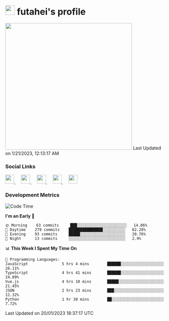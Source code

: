 <h1><img src="https://fonts.gstatic.com/s/e/notoemoji/latest/1f914/512.gif" width="30"/> futahei's profile</h1>
<!--START_SECTION:lapras-card-->
<a href="https://lapras.com/public/M9NU3UQ" target="_blank" rel="noopener noreferrer"><img src="https://lapras-card-generator.vercel.app/api/svg?e=3.42&b=3.57&i=3.17&b1=%23232323&b2=%236d6d6d&i1=%23212121&i2=%23818181&l=ja" width="400" ></a>  
Last Updated on 1/21/2023, 12:13:17 AM
<!--END_SECTION:lapras-card-->

<h3>Social Links</h3>
<p>
  <a href= "https://github.com/futahei">
    <img src="https://img.icons8.com/ios-filled/50/000000/github.svg" width="28px"/>
  </a>
  &emsp;
  <a href= "https://www.youtube.com/channel/UC6cSz5FoLd8ib7Qnncyj-eg">
    <img src="https://img.icons8.com/ios-filled/50/000000/youtube.svg" width="28px"/>
  </a>
  &emsp;
  <a href= "https://twitter.com/kohei_fttk">
    <img src="https://img.icons8.com/ios-filled/50/000000/twitter.svg" width="28px"/>
  </a>
  &emsp;
  <a href= "https://keybase.io/futahei">
    <img src="https://img.icons8.com/ios-filled/50/000000/keybase2.svg" width="28px"/>
  </a>
  &emsp;
  <a href="mailto:kohei_f@cynack.com">
    <img src="https://img.icons8.com/ios-filled/50/000000/email.png" width="28px"/>
  </a>
</p>

<h3>Development Metrics</h3>

<!--START_SECTION:waka-->
![Code Time](http://img.shields.io/badge/Code%20Time-1%2C062%20hrs%2056%20mins-blue)

**I'm an Early 🐤** 

```text
🌞 Morning    63 commits     ███░░░░░░░░░░░░░░░░░░░░░░   14.06% 
🌆 Daytime    279 commits    ███████████████░░░░░░░░░░   62.28% 
🌃 Evening    93 commits     █████░░░░░░░░░░░░░░░░░░░░   20.76% 
🌙 Night      13 commits     ░░░░░░░░░░░░░░░░░░░░░░░░░   2.9%

```


📊 **This Week I Spent My Time On** 

```text
💬 Programming Languages: 
JavaScript               5 hrs 4 mins        ██████░░░░░░░░░░░░░░░░░░░   26.11% 
TypeScript               4 hrs 41 mins       ██████░░░░░░░░░░░░░░░░░░░   24.09% 
Vue.js                   4 hrs 10 mins       █████░░░░░░░░░░░░░░░░░░░░   21.45% 
JSON                     2 hrs 23 mins       ███░░░░░░░░░░░░░░░░░░░░░░   12.32% 
Python                   1 hr 30 mins        ██░░░░░░░░░░░░░░░░░░░░░░░   7.72%

```


 Last Updated on 20/01/2023 18:37:17 UTC
<!--END_SECTION:waka-->
